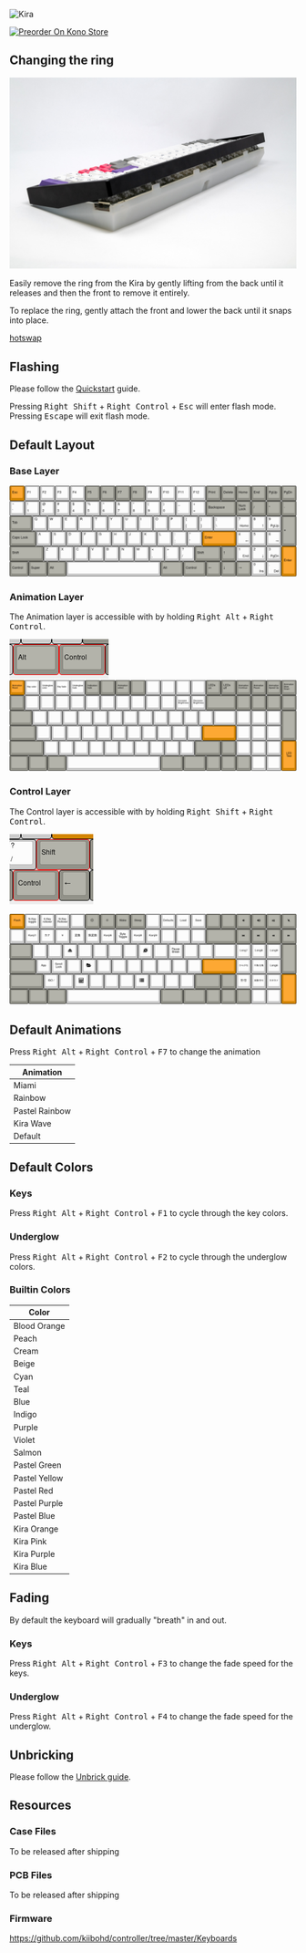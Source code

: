 ![Kira](https://cdn.shopify.com/s/files/1/1994/3097/products/Kira-Kono.png?v=1538517897)

[![Preorder On Kono Store](https://cdn.discordapp.com/attachments/464630501374820372/512362426956513290/Preorder_on_Kono.png ':size=500%')](https://kono.store/products/kira-mechanical-keyboard)

## Changing the ring

![ring](./images/Kira%20Back%20Frame%20off.jpg "Kira With Ring Removed")

Easily remove the ring from the Kira by gently lifting from the back until it releases and then the front to remove it entirely.

To replace the ring, gently attach the front and lower the back until it snaps into place.

[hotswap](../Hotswap.md ':include')

## Flashing

Please follow the [Quickstart](Quickstart.md) guide.

Pressing <kbd>Right Shift</kbd> + <kbd>Right Control</kbd> + <kbd>Esc</kbd> will enter flash mode. Pressing <kbd>Escape</kbd> will exit flash mode.

## Default Layout

### Base Layer
![layout](../images/kira/layout.png "Kira Base Layout")

### Animation Layer
The Animation layer is accessible with by holding <kbd>Right Alt</kbd> + <kbd>Right Control</kbd>.

![layer2-combo](../images/kira/layer2-combo.png "Kira Layer 2 Combo")
![layer1](../images/kira/layer2.png "Kira Layer 2")

### Control Layer
The Control layer is accessible with by holding <kbd>Right Shift</kbd> + <kbd>Right Control</kbd>.

![layer1-combo](../images/kira/layer1-combo.png "Kira Layer 1 Combo")


![layer1](../images/kira/layer1.png "Kira Layer 2")

## Default Animations

Press <kbd>Right Alt</kbd> + <kbd>Right Control</kbd> + <kbd>F7</kbd> to change the animation

| Animation |
|-------|
| Miami |
| Rainbow |
| Pastel Rainbow |
| Kira Wave |
| Default |

## Default Colors

### Keys

Press <kbd>Right Alt</kbd> + <kbd>Right Control</kbd> + <kbd>F1</kbd> to cycle through the key colors.

### Underglow

Press <kbd>Right Alt</kbd> + <kbd>Right Control</kbd> + <kbd>F2</kbd> to cycle through the underglow colors.

### Builtin Colors

| Color |
|-------|
| <kbd class="color" data-color="#C12D1D"></kbd> Blood Orange |
| <kbd class="color" data-color="#EE6D28"></kbd> Peach |
| <kbd class="color" data-color="#E09E3B"></kbd> Cream |
| <kbd class="color" data-color="#E5C943"></kbd> Beige |
| <kbd class="color" data-color="#1EB8CD"></kbd> Cyan |
| <kbd class="color" data-color="#00B3A6"></kbd> Teal |
| <kbd class="color" data-color="#2082C6"></kbd> Blue |
| <kbd class="color" data-color="#4354C1"></kbd> Indigo |
| <kbd class="color" data-color="#711C9E"></kbd> Purple |
| <kbd class="color" data-color="#CD3B70"></kbd> Violet |
| <kbd class="color" data-color="#B8343E"></kbd> Salmon |
| <kbd class="color" data-color="#28FF28"></kbd> Pastel Green |
| <kbd class="color" data-color="#FFFF28"></kbd> Pastel Yellow |
| <kbd class="color" data-color="#FF2828"></kbd> Pastel Red |
| <kbd class="color" data-color="#7F28FF"></kbd> Pastel Purple |
| <kbd class="color" data-color="#2828FF"></kbd> Pastel Blue |
| <kbd class="color" data-color="#FF5000"></kbd> Kira Orange |
| <kbd class="color" data-color="#EF0A81"></kbd> Kira Pink |
| <kbd class="color" data-color="#810AEF"></kbd> Kira Purple |
| <kbd class="color" data-color="#0A3CFF"></kbd> Kira Blue |

<script type="text/javascript">
    keyColor(document.getElementById("color0"), 0xC1, 0x2D, 0x1D);
</script>

## Fading

By default the keyboard will gradually "breath" in and out.

### Keys

Press <kbd>Right Alt</kbd> + <kbd>Right Control</kbd> + <kbd>F3</kbd> to change the fade speed for the keys.

### Underglow

Press <kbd>Right Alt</kbd> + <kbd>Right Control</kbd> + <kbd>F4</kbd> to change the fade speed for the underglow.

## Unbricking

Please follow the [Unbrick guide](../BOSSA.md).

## Resources

### Case Files

To be released after shipping

### PCB Files

To be released after shipping

### Firmware

https://github.com/kiibohd/controller/tree/master/Keyboards
